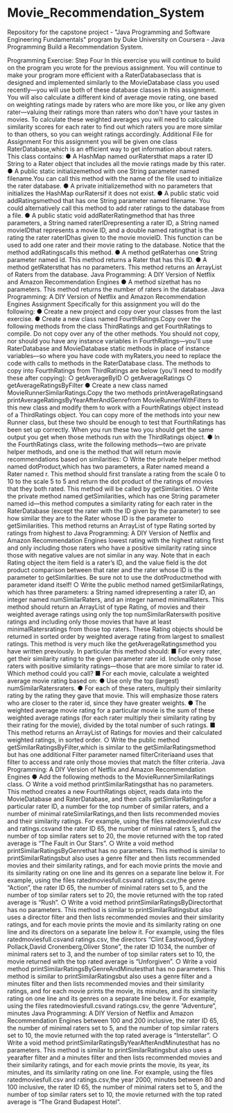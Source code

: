 # Movie_Recommendation_System

Repository for the capstone project - "Java Programming and Software Engineering Fundamentals" program by Duke University on Coursera - Java Programming Build a Recommendation System.

Programming Exercise: Step Four
In this exercise you will continue to build on the program you wrote for the previous assignment.
You will continue to make your program more efficient with a RaterDatabaseclass that is
designed and implemented similarly to the MovieDatabase class you used recently—you will
use both of these database classes in this assignment. You will also calculate a different kind of
average movie rating, one based on weighting ratings made by raters who are more like you, or
like any given rater—valuing their ratings more than raters who don't have your tastes in
movies. To calculate these weighted averages you will need to calculate similarity scores for
each rater to find out which raters you are more similar to than others, so you can weight ratings
accordingly.
Additional File for Assignment
For this assignment you will be given one class RaterDatabase,which is an efficient way to get
information about raters. This class contains:
● A HashMap named ourRatersthat maps a rater ID String to a Rater object that includes
all the movie ratings made by this rater.
● A public static initializemethod with one String parameter named filename.You can
call this method with the name of the file used to initialize the rater database.
● A private initializemethod with no parameters that initializes the HashMap ourRatersif
it does not exist.
● A public static void addRatingsmethod that has one String parameter named filename.
You could alternatively call this method to add rater ratings to the database from a file.
● A public static void addRaterRatingmethod that has three parameters, a String named
raterIDrepresenting a rater ID, a String named movieIDthat represents a movie ID, and
a double named ratingthat is the rating the rater raterIDhas given to the movie
movieID. This function can be used to add one rater and their movie rating to the
database. Notice that the method addRatingscalls this method.
● A method getRaterhas one String parameter named id. This method returns a Rater
that has this ID.
● A method getRatersthat has no parameters. This method returns an ArrayList of Raters
from the database.
Java Programming: A DIY Version of Netflix and Amazon Recommendation Engines
● A method sizethat has no parameters. This method returns the number of raters in the
database.
Java Programming: A DIY Version of Netflix and Amazon Recommendation Engines
Assignment
Specifically for this assignment you will do the following:
● Create a new project and copy over your classes from the last exercise.
● Create a new class named FourthRatings.Copy over the following methods from the
class ThirdRatings and get FourthRatings to compile. Do not copy over any of the other
methods. You should not copy, nor should you have any instance variables in
FourthRatings—you'll use RaterDatabase and MovieDatabase static methods in place of
instance variables—so where you have code with myRaters,you need to replace the
code with calls to methods in the RaterDatabase class. The methods to copy into
FourthRatings from ThirdRatings are below (you'll need to modify these after copying):
○ getAverageByID
○ getAverageRatings
○ getAverageRatingsByFilter
● Create a new class named MovieRunnerSimilarRatings.Copy the two methods
printAverageRatingsand printAverageRatingsByYearAfterAndGenrefrom
MovieRunnerWithFilters to this new class and modify them to work with a FourthRatings
object instead of a ThirdRatings object. You can copy more of the methods into your new
Runner class, but these two should be enough to test that FourthRatings has been set
up correctly. When you run these two you should get the same output you get when
those methods run with the ThirdRatings object.
● In the FourthRatings class, write the following methods—two are private helper methods,
and one is the method that will return movie recommendations based on similarities:
○ Write the private helper method named dotProduct,which has two parameters,
a Rater named meand a Rater named r. This method should first translate a
rating from the scale 0 to 10 to the scale ­5 to 5 and return the dot product of the
ratings of movies that they both rated. This method will be called by
getSimilarities.
○ Write the private method named getSimilarities, which has one String parameter
named id—this method computes a similarity rating for each rater in the
RaterDatabase (except the rater with the ID given by the parameter) to see how
similar they are to the Rater whose ID is the parameter to getSimilarities. This
method returns an ArrayList of type Rating sorted by ratings from highest to
Java Programming: A DIY Version of Netflix and Amazon Recommendation Engines
lowest rating with the highest rating first and only including those raters who have
a positive similarity rating since those with negative values are not similar in any
way. Note that in each Rating object the item field is a rater’s ID, and the value
field is the dot product comparison between that rater and the rater whose ID is
the parameter to getSimilarities. Be sure not to use the dotProductmethod
with parameter idand itself!
○ Write the public method named getSimilarRatings, which has three parameters:
a String named idrepresenting a rater ID, an integer named numSimilarRaters,
and an integer named minimalRaters. This method should return an ArrayList of
type Rating, of movies and their weighted average ratings using only the top
numSimilarRaterswith positive ratings and including only those movies that
have at least minimalRatersratings from those top raters. These Rating objects
should be returned in sorted order by weighted average rating from largest to
smallest ratings. This method is very much like the getAverageRatingsmethod
you have written previously. In particular this method should:
■ For every rater, get their similarity rating to the given parameter rater id.
Include only those raters with positive similarity ratings—those that are
more similar to rater id. Which method could you call?
■ For each movie, calculate a weighted average movie rating based on:
● Use only the top (largest) numSimilarRatersraters.
● For each of these raters, multiply their similarity rating by the
rating they gave that movie. This will emphasize those raters who
are closer to the rater id, since they have greater weights.
● The weighted average movie rating for a particular movie is the
sum of these weighted average ratings (for each rater multiply
their similarity rating by their rating for the movie), divided by the
total number of such ratings.
■ This method returns an ArrayList of Ratings for movies and their
calculated weighted ratings, in sorted order.
○ Write the public method getSimilarRatingsByFilter,which is similar to the
getSimilarRatingsmethod but has one additional Filter parameter named
filterCriteriaand uses that filter to access and rate only those movies that match
the filter criteria.
Java Programming: A DIY Version of Netflix and Amazon Recommendation Engines
● Add the following methods to the MovieRunnerSimilarRatings class.
○ Write a void method printSimilarRatingsthat has no parameters. This method
creates a new FourthRatings object, reads data into the MovieDatabase and
RaterDatabase, and then calls getSimilarRatingsfor a particular rater ID, a
number for the top number of similar raters, and a number of minimal
rateSimilarRatings,and then lists recommended movies and their similarity
ratings. For example, using the files ratedmoviesfull.csv and ratings.csvand
the rater ID 65, the number of minimal raters 5, and the number of top similar
raters set to 20, the movie returned with the top rated average is “The Fault in
Our Stars”.
○ Write a void method printSimilarRatingsByGenrethat has no parameters. This
method is similar to printSimilarRatingsbut also uses a genre filter and then
lists recommended movies and their similarity ratings, and for each movie prints
the movie and its similarity rating on one line and its genres on a separate line
below it. For example, using the files ratedmoviesfull.csvand ratings.csv,the
genre “Action”, the rater ID 65, the number of minimal raters set to 5, and the
number of top similar raters set to 20, the movie returned with the top rated
average is “Rush”.
○ Write a void method printSimilarRatingsByDirectorthat has no parameters.
This method is similar to printSimilarRatingsbut also uses a director filter and
then lists recommended movies and their similarity ratings, and for each movie
prints the movie and its similarity rating on one line and its directors on a
separate line below it. For example, using the files ratedmoviesfull.csvand
ratings.csv, the directors “Clint Eastwood,Sydney Pollack,David
Cronenberg,Oliver Stone”, the rater ID 1034, the number of minimal raters set to
3, and the number of top similar raters set to 10, the movie returned with the top
rated average is “Unforgiven”.
○ Write a void method printSimilarRatingsByGenreAndMinutesthat has no
parameters. This method is similar to printSimilarRatingsbut also uses a genre
filter and a minutes filter and then lists recommended movies and their similarity
ratings, and for each movie prints the movie, its minutes, and its similarity rating
on one line and its genres on a separate line below it. For example, using the
files ratedmoviesfull.csvand ratings.csv, the genre “Adventure”, minutes
Java Programming: A DIY Version of Netflix and Amazon Recommendation Engines
between 100 and 200 inclusive, the rater ID 65, the number of minimal raters set
to 5, and the number of top similar raters set to 10, the movie returned with the
top rated average is “Interstellar”.
○ Write a void method printSimilarRatingsByYearAfterAndMinutesthat has no
parameters. This method is similar to printSimilarRatingsbut also uses a
year­after filter and a minutes filter and then lists recommended movies and their
similarity ratings, and for each movie prints the movie, its year, its minutes, and
its similarity rating on one line. For example, using the files ratedmoviesfull.csv
and ratings.csv,the year 2000, minutes between 80 and 100 inclusive, the rater
ID 65, the number of minimal raters set to 5, and the number of top similar raters
set to 10, the movie returned with the top rated average is “The Grand Budapest
Hotel”.
